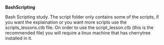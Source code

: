 **BashScripting**

Bash Scripting study. The script folder only contains some of the scripts, if you want the explaination or you want more scripts use the scripts_lessons.ctb file. On order to use the script_lesson.ctb (this is the recommended file) you will require a linux machine that has cherrytree installed in it.
